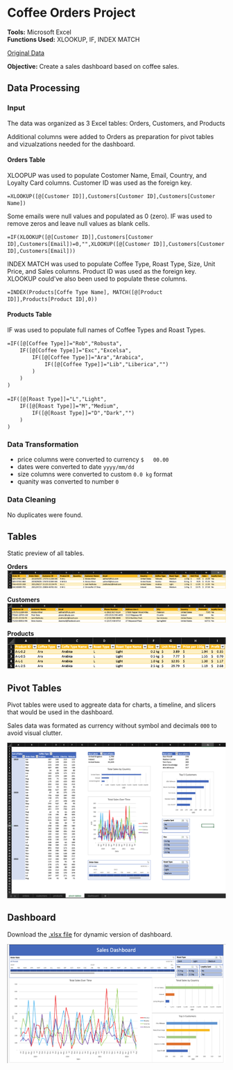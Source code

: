 # Coffee Orders Project

**Tools:** Microsoft Excel  
**Functions Used:** XLOOKUP, IF, INDEX MATCH  

[Original Data](https://github.com/mochen862/excel-project-coffee-sales/blob/main/coffeeOrdersData.xlsx)

**Objective:** Create a sales dashboard based on coffee sales.

## Data Processing
### Input
The data was organized as 3 Excel tables: Orders, Customers, and Products

Additional columns were added to Orders as preparation for pivot tables and vizualzations needed for the dashboard.

#### Orders Table
XLOOPUP was used to populate Costomer Name, Email, Country, and Loyalty Card columns. Customer ID was used as the foreign key.

```
=XLOOKUP([@[Customer ID]],Customers[Customer ID],Customers[Customer Name])
```

Some emails were null values and populated as 0 (zero). IF was used to remove zeros and leave null values as blank cells.

```
=IF(XLOOKUP([@[Customer ID]],Customers[Customer ID],Customers[Email])=0,"",XLOOKUP([@[Customer ID]],Customers[Customer ID],Customers[Email]))
```

INDEX MATCH was used to populate Coffee Type, Roast Type, Size, Unit Price, and Sales columns. Product ID was used as the foreign key. XLOOKUP could've also been used to populate these columns.

```
=INDEX(Products[Coffe Type Name], MATCH([@[Product ID]],Products[Product ID],0))
```
#### Products Table
IF was used to  populate full names of Coffee Types and Roast Types.

```
=IF([@[Coffee Type]]="Rob","Robusta",
    IF([@[Coffee Type]]="Exc","Excelsa",
        IF([@[Coffee Type]]="Ara","Arabica",
            IF([@[Coffee Type]]="Lib","Liberica","")
        )
    )
)

=IF([@[Roast Type]]="L","Light",
    IF([@[Roast Type]]="M","Medium",
        IF([@[Roast Type]]="D","Dark","")
    )
)
```

### Data Transformation

- price columns were converted to currency `$   00.00`
- dates were converted to date `yyyy/mm/dd`
- size columns were converted to custom `0.0 kg` format
- quanity was converted to number `0`

### Data Cleaning
No duplicates were found.

## Tables
Static preview of all tables.

**Orders**  
![image](./images/static-orders.png)

**Customers**  
![image](./images/static-customers.png)

**Products**  
![image](./images/static-products.png)

## Pivot Tables
Pivot tables were used to aggreate data for charts, a timeline, and slicers that would be used in the dashboard.

Sales data was formated as currency without symbol and decimals `000` to avoid visual clutter.

![image](./images/static-pivot-tables.png)

## Dashboard
Download the [.xlsx file](https://github.com/emixmh/excel-projects/blob/main/coffee-orders/coffee-orders.xlsx) for dynamic version of dashboard.

![image](./images/static-dashboard.png)
